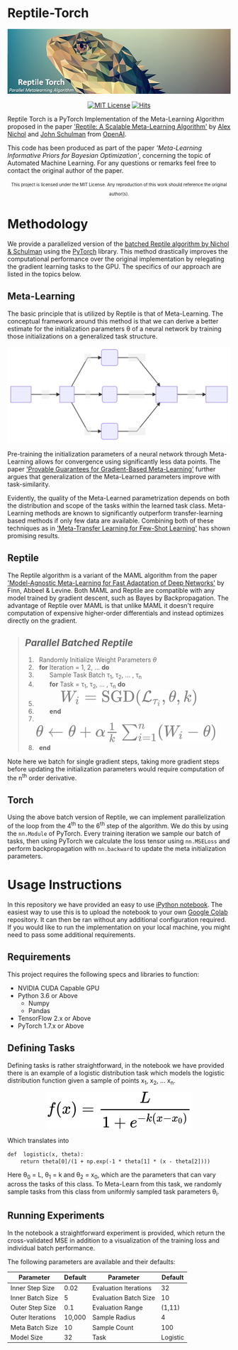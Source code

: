 # Reptile-Torch
 
![reptile-banner](./img/banner.png)
 
<div align="center">
	

[![MIT License](https://img.shields.io/badge/license-MIT-green.svg?style=flat-square)](https://github.com/dualslash/reptile-torch/blob/main/LICENSE)
[![Hits](https://hits.seeyoufarm.com/api/count/incr/badge.svg?url=https%3A%2F%2Fgithub.com%2Fdualslash%2Freptile-torch&count_bg=%2397CA00&title_bg=%23555555&icon=&icon_color=%23E7E7E7&title=hits&edge_flat=true)](https://hits.seeyoufarm.com)

</div>

Reptile Torch is a PyTorch Implementation of the Meta-Learning Algorithm proposed in the paper ['Reptile: A Scalable Meta-Learning Algorithm'](https://openai.com/blog/reptile/) by [Alex Nichol](https://openai.com/blog/authors/alex/) and [John Schulman](https://openai.com/blog/authors/john/) from [OpenAI](https://openai.com/).

This code has been produced as part of the paper *'Meta-Learning Informative Priors for Bayesian Optimization'*, concerning the topic of Automated Machine Learning. For any questions or remarks feel free to contact the original author of the paper.

<p align="center">
<sub><sup>This project is licensed under the MIT License. Any reproduction of this work should reference the original author(s).</sup></sub>
</p>


# Methodology

We provide a parallelized version of the [batched Reptile algorithm by Nichol & Schulman](https://arxiv.org/abs/1803.02999) using the [PyTorch](https://pytorch.org/) library. This method drastically improves the computational performance over the original implementation by relegating  the gradient learning tasks to the GPU. The specifics of our approach are listed in the topics below.

## Meta-Learning

The basic principle that is utilized by Reptile is that of Meta-Learning. The conceptual framework around this method is that we can derive a better estimate for the initialization parameters θ of a neural network by training those initializations on a generalized task structure.

<p align="center">
<img src="./img/diagram.svg">
</p>

Pre-training the initialization parameters of a neural network through Meta-Learning allows for convergence using significantly less data points. The paper ['Provable Guarantees for Gradient-Based Meta-Learning'](Provable%20Guarantees%20for%20Gradient-Based%20Meta-Learning) further argues that generalization of the Meta-Learned parameters improve with task-similarity. 

Evidently, the quality of the Meta-Learned parametrization depends on both the distribution and scope of the tasks within the learned task class. Meta-Learning methods are known to significantly outperform transfer-learning based methods if only few data are available. Combining both of these techniques as in ['Meta-Transfer Learning for Few-Shot Learning'](https://ieeexplore.ieee.org/document/8954051) has shown promising results.



## Reptile

The Reptile algorithm is a variant of the MAML algorithm from the paper ['Model-Agnostic Meta-Learning for Fast Adaptation of Deep Networks'](https://arxiv.org/abs/1703.03400) by Finn, Abbeel & Levine. Both MAML and Reptile are compatible with any model trained by gradient descent, such as Bayes by Backpropagation. The advantage of Reptile over MAML is that unlike MAML it doesn't require computation of expensive higher-order differentials and instead optimizes directly on the gradient.

> ## *Parallel Batched Reptile* 
> 1. &nbsp; Randomly Initialize Weight Parameters $\theta$
> 2. &nbsp; **for** Iteration = 1, 2, ... **do**
> 3. &nbsp; &nbsp; &nbsp; &nbsp; Sample Task Batch τ<sub>1</sub>, τ<sub>2</sub>, ... , τ<sub>n</sub>
> 4. &nbsp; &nbsp; &nbsp; &nbsp; **for** Task = τ<sub>1</sub>, τ<sub>2</sub>, ... , τ<sub>n</sub> **do**
> 5. &nbsp; &nbsp; &nbsp; &nbsp; &nbsp; &nbsp; &nbsp; <img src="./img/batchgradient.svg">
> 6. &nbsp; &nbsp; &nbsp; &nbsp; **end**
> 7. &nbsp; &nbsp; &nbsp; &nbsp; <img src="./img/metaupdate.svg">
> 8. &nbsp; **end**

Note here we batch for single gradient steps, taking more gradient steps before updating the initialization parameters would require computation of the n<sup>th</sup> order derivative.

## Torch

Using the above batch version of Reptile, we can implement parallelization of the loop from the 4<sup>th</sup> to the 6<sup>th</sup> step of the algorithm. We do this by using the `nn.Module` of PyTorch. Every training iteration we sample our batch of tasks, then using PyTorch we calculate the loss tensor using `nn.MSELoss` and perform backpropagation with `nn.backward` to update the meta initialization parameters. 


[//]: # (Results - Tensorboard)

# Usage Instructions

In this repository we have provided an easy to use [iPython notebook](https://github.com/dualslash/reptile-torch/blob/main/ReptileTorch.ipynb). The easiest way to use this is to upload the notebook to your own [Google Colab](https://colab.research.google.com/) repository. It can then be ran without any additional configuration required. If you would like to run the implementation on your local machine, you might need to pass some additional requirements.

## Requirements

This project requires the following specs and libraries to function:
* NVIDIA CUDA Capable GPU
* Python 3.6 or Above
	* Numpy
	* Pandas
* TensorFlow 2.x or Above
* PyTorch 1.7.x or Above

## Defining Tasks

Defining tasks is rather straightforward, in the notebook we have provided there is an example of a logistic distribution task which models the logistic distribution function given a sample of points x<sub>1</sub>, x<sub>2</sub>, ... x<sub>n</sub>.


<p align="center">
<img src="./img/logistic.svg">
</p>

Which translates into

    def  logistic(x, theta):
	    return theta[0]/(1 + np.exp(-1 * theta[1] * (x - theta[2])))
	    
Here θ<sub>0</sub> = L, θ<sub>1</sub> = k and θ<sub>2</sub> = x<sub>0</sub>, which are the parameters that can vary across the tasks of this class. To Meta-Learn from this task, we randomly sample tasks from this class from uniformly sampled task parameters θ<sub>i</sub>. 

## Running Experiments

In the notebook a straightforward experiment is provided, which return the cross-validated MSE in addition to a visualization of the training loss and individual batch performance. 

The following parameters are  available and their defaults:

|Parameter         | Default     | Parameter | Default          |
|------------------|-------------| --------------------- | ---- |
| Inner Step Size  | 0.02        | Evaluation Iterations | 32   |
| Inner Batch Size | 5           | Evaluation Batch Size | 10   |
| Outer Step Size  | 0.1         | Evaluation Range      |(1,11)|
| Outer Iterations | 10,000      | Sample Radius         | 4    |
| Meta Batch Size  | 10          | Sample Count          | 100  |
| Model Size       | 32          | Task            |   Logistic |


